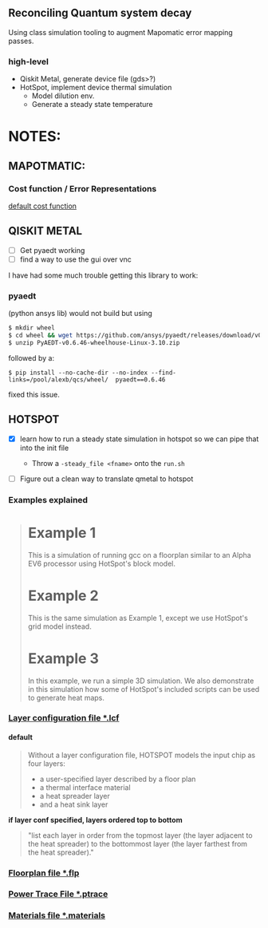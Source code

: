 ## Reconciling Quantum system decay 
Using class simulation tooling to augment Mapomatic error mapping passes.

### high-level 
- Qiskit Metal, generate device file (gds>?)
- HotSpot, implement device thermal simulation
    - Model dilution env.
    - Generate a steady state temperature


# NOTES:
## MAPOTMATIC:

### Cost function / Error Representations

[default cost function](https://github.com/qiskit-community/mapomatic/blob/bd8e5d7254dadaed2f576143acbd62cae138578d/mapomatic/layouts.py#L215-L250)



## QISKIT METAL
- [ ] Get pyaedt working
- [ ] find a way to use the gui over vnc

I have had some much trouble getting this library to work:
### pyaedt 
(python ansys lib) would not build but using
```bash
$ mkdir wheel
$ cd wheel && wget https://github.com/ansys/pyaedt/releases/download/v0.6.46/PyAEDT-v0.6.46-wheelhouse-Linux-3.10.zip
$ unzip PyAEDT-v0.6.46-wheelhouse-Linux-3.10.zip  
```
followed by a:
```
$ pip install --no-cache-dir --no-index --find-links=/pool/alexb/qcs/wheel/  pyaedt==0.6.46
```
fixed this issue.

## HOTSPOT

- [x] learn how to run a steady state simulation in hotspot so we can pipe that into the init file
    - Throw a `-steady_file <fname>` onto the `run.sh`
- [ ] Figure out a clean way to translate qmetal to hotspot


### Examples explained
># Example 1
>This is a simulation of running gcc on a floorplan similar to an Alpha EV6 processor using HotSpot's block model.
># Example 2
>This is the same simulation as Example 1, except we use HotSpot's grid model instead.
># Example 3
>In this example, we run a simple 3D simulation. We also demonstrate in this simulation how some of HotSpot's included scripts can be used to generate heat maps.

### [Layer configuration file \*.lcf](https://github.com/uvahotspot/HotSpot/wiki/File-Types#layer-configuration-file-lcfhttps://github.com/uvahotspot/HotSpot/wiki/File-Types#layer-configuration-file-lcfhttps://github.com/uvahotspot/HotSpot/wiki/File-Types#layer-configuration-file-lcfhttps://github.com/uvahotspot/HotSpot/wiki/File-Types#layer-configuration-file-lcfhttps://github.com/uvahotspot/HotSpot/wiki/File-Types#layer-configuration-file-lcfhttps://github.com/uvahotspot/HotSpot/wiki/File-Types#layer-configuration-file-lcf)
#### default
> Without a layer configuration file, HOTSPOT models the input chip as four layers: 
> - a user-specified layer described by a floor plan
> - a thermal interface material
> - a heat spreader layer
> - and a heat sink layer

**if layer conf specified, layers ordered top to bottom**
>  "list each layer in order from the topmost layer (the layer adjacent to the heat spreader) to the bottommost layer (the layer farthest from the heat spreader)."

### [Floorplan file \*.flp](https://github.com/uvahotspot/HotSpot/wiki/File-Types#floorplan-files-flp)

### [Power Trace File \*.ptrace](https://github.com/uvahotspot/HotSpot/wiki/File-Types#power-trace-file-ptrace)

### [Materials file \*.materials](https://github.com/uvahotspot/HotSpot/wiki/File-Types#materials-file-materials)




